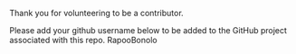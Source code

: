 Thank you for volunteering to be a contributor.

Please add your github username below to be added to the GitHub project associated with this repo.
RapooBonolo
